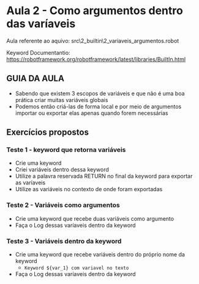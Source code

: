 # Aula 2 - Como argumentos dentro das varíaveis
Aula referente ao aquivo: src\2_builtin\2_variaveis_argumentos.robot

Keyword Documentantio: https://robotframework.org/robotframework/latest/libraries/BuiltIn.html

## GUIA DA AULA
- Sabendo que existem 3 escopos de variáveis e que não é uma boa prática criar muitas variáveis globais
- Podemos então criá-las de forma local e por meio de argumentos importar ou exportar elas apenas quando forem necessárias

## Exercícios propostos

### Teste 1 - keyword que retorna variáveis
- Crie uma keyword
- Criei variáveis dentro dessa keyword
- Utilize a palavra reservada RETURN no final da keyword para exportar as varíaveis
- Utilize as variáveis no contexto de onde foram exportadas

### Teste 2 - Variáveis como argumentos
- Crie uma keyword que recebe  duas variáveis como argumento
- Faça o Log dessas varíaveis dentro da keyword

### Teste 3 - Variáveis dentro da keyword
- Crie uma keyword que recebe  variáveis dentro do próprio nome da keyword
    - `Keyword ${var_1} com variavel no texto`
- Faça o Log dessas varíaveis dentro da keyword
    